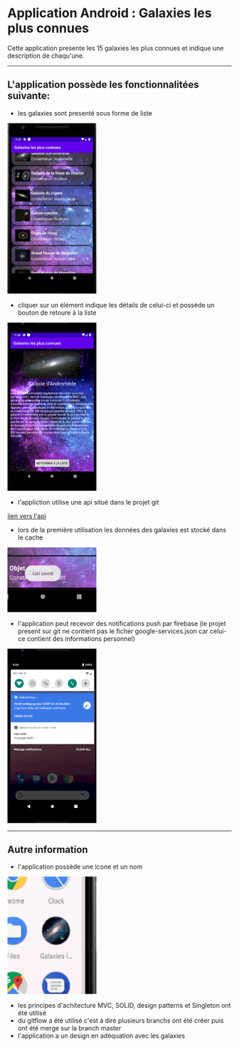 # Application Android : Galaxies les plus connues
Cette application presente les 15 galaxies les plus connues et indique une description de chaqu'une.

---

## L'application possède les fonctionnalitées suivante:
* les galaxies sont presenté sous forme de liste

<img src="https://github.com/Rroguet/Project3A/blob/master/screen/list.PNG" width="200">

* cliquer sur un élément indique les détails de celui-ci et possède un bouton de retoure à la liste

<img src="https://github.com/Rroguet/Project3A/blob/master/screen/detail.PNG" width="200">

* l'appliction utilise une api situé dans le projet git 

[lien vers l'api](https://github.com/Rroguet/Project3A/blob/master/galaxies.json)

* lors de la première utilisation les données des galaxies est stocké dans le cache

<img src="https://github.com/Rroguet/Project3A/blob/master/screen/save.PNG" width="200">

* l'application peut recevoir des notifications push par firebase 
(le projet present sur git ne contient pas le ficher google-services.json car celui-ce contient des informations personnel)

<img src="https://github.com/Rroguet/Project3A/blob/master/screen/notification.PNG" width="200">

---

Autre information
--

* l'application possède une icone et un nom

<img src="https://github.com/Rroguet/Project3A/blob/master/screen/icon.PNG" width="200">

* les principes d'achitecture MVC, SOLID, design patterns et Singleton ont été utilisé
* du gitflow a été utilisé c'est à dire plusieurs branchs ont été créer puis ont été merge sur la branch master
* l'application a un design en adéquation avec les galaxies
